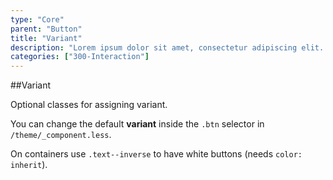 ```yaml
---
type: "Core"
parent: "Button"
title: "Variant"
description: "Lorem ipsum dolor sit amet, consectetur adipiscing elit. Nunc tempus laoreet leo sit amet iaculis."
categories: ["300-Interaction"]
---
```


##Variant

Optional classes for assigning variant.

You can change the default **variant** inside the `.btn` selector in `/theme/_component.less`.

<demo>
  <demovanilla src="inline/demo/button/variant">
  </demovanilla>
</demo>

On containers use `.text--inverse` to have white buttons (needs `color: inherit`).

<demo>
  <demovanilla src="inline/demo/button/inverse">
  </demovanilla>
</demo>
